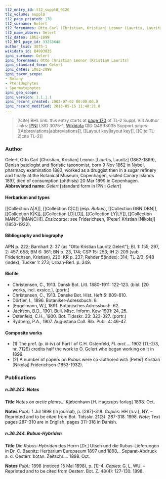 ```yaml
---
tl2_entry_id: tl2_suppl8_0126
tl2_volume: suppl8
tl2_page_printed: 170
tl2_surname: Gelert
tl2_forenames: Otto Carl (Christian, Kristian) Leonor (Laurtis, Lauritz)
tl2_name_abbrev: Gelert
tl2_dates: 1862-1899
tl2_bhl_page_id: 33258648
author_lsid: 3075-1
wikidata_id: Q4993035
ipni_surname: Gelert
ipni_forenames: Otto Christian Leonor (Kristian Laurits)
ipni_standard_form: Gelert
ipni_dates: 1862-1899
ipni_taxon_scope: 
- Botany
- Pteridophytes
- Spermatophytes
ipni_geo_scope: 
ipni_version: 1.1.1.1
ipni_record_created: 2003-07-02 00:00:00.0
ipni_record_modified: 2013-05-15 11:48:21.0
---
```


> [!cite] BHL link: this entry starts at [page 170](https://www.biodiversitylibrary.org/page/33258648) of TL-2 Suppl. VIII
> Author links: [IPNI](https://www.ipni.org/a/3075-1) LSID 3075-1, [Wikidata](https://www.wikidata.org/wiki/Q4993035) QID Q4993035
> Support pages: [[Abbreviations|abbreviations]], [[Layout key|layout key]], [[Cite TL-2|cite TL-2]]

### Author

Gelert, Otto Carl \[Christian, Kristian\] Leonor \[Laurtis, Lauritz\] (1862-1899), Danish batologist and floristic taxonomist, born 9 Nov 1862 in Nybol, pharmacy examination 1883, worked as a druggist then in a sugar refinery and finally at the Botanical Museum, Copenhagen, visited Canary Islands 1897, died of consumption (phthisis) 20 Mar 1899 in Copenhagen. 
**Abbreviated name**: *Gelert* \[standard form in IPNI: *Gelert*\]

#### Herbarium and types

[[Collection A|A]], [[Collection C|C]] (esp. *Rubus*), [[Collection DBN|DBN]], [[Collection K|K]], [[Collection LD|LD]], [[Collection LY|LY]], [[Collection MANCH|MANCH]].
*Exsiccatae*: see Friderichsen, \[Peter\] Kristian \[Nikolaj\] (1853-1932).

#### Bibliography and biography

APN p. 222; Barnhart 2: 37 (as "Otto Kristian Lauritz Gelert"); BL 1: 155, 297, 2: 457, 658; BM 6: 361; BN p. 23, 174; CSP 15: 253; IH 2: 209 (sub Friderichsen, Kristian), 220; KR p. 237; Rehder 5(index): 314; TL-2/3: 948 (index); Tucker 1: 273; Urban-Berl. p. 349.

#### Biofile

- Christensen, C., 1913. Dansk Bot. Litt. 1880-1911: 122-123. (bibl. \[20 works, incl. exsicc.\], (portr.)
- Christensen, C., 1913. Danske Bot. Hist. Heft 5: 809-810.
- Dörfler, I., 1896. Botaniker-Adressbuch: 6.
- \[Engelmann, W.\], 1891. Botanisches Adressbuch: 62.
- Jackson, B.D., 1901. Bull. Misc. Inform. Kew 1901: 24, 25.
- Ostenfeld, C.H., 1900. Bot. Tidsskr. 23: 323-327. (portr.)
- Rydberg, P.A., 1907. Augustana Coll. Rib. Publ. 4: 46-47.

#### Composite works

- (1) The pref. (p. iii-iv) of Part I of C.H. Ostenfeld, *Fl. arct.*... 1902 (TL-2/3, nr. 7129) credits half the work to O. Gelert who began working on it in 1896.
- (2) A number of papers on *Rubus* were co-authored with \[Peter\] Kristian \[Nikolaj\] Friderichsen (1853-1932).

### Publications

##### n.36.243. Notes

**Title**
*Notes* on *arctic plants*... Kjøbenhavn \[H. Hagerups forlag\] 1898. Oct.

**Notes**
*Publ*.: 1 Jul 1898 (in journal), p. \[287\]-318. *Copies*: HH (n.v.), NY. – Reprinted and to be cited from Bot. Tidsskr. 21(3): 287-318. 1898.
*Note*: Text pages 287-310 are in English, pages 311-318 in Danish.

##### n.36.244. Rubus-Hybriden

**Title**
Die *Rubus-Hybriden* des Herrn \[Dr.\] Utsch und die Rubus-Lieferungen in Dr. C. Baenitz: Herbarium Europaeum 1897 und 1898... Separat-Abdruck a. d. Oesterr. botan. Zeitschr.... 1898. Oct.

**Notes**
*Publ*.: 1898 (noticed 15 Mai 1898), p. \[1\]-4. *Copies*: G, L, WU. – Reprinted and to be cited from Oesterr. Bot. Z. 48(4): 127-130. 1898.

